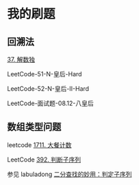 # 我的刷题

## 回溯法



[37. 解数独](https://leetcode-cn.com/problems/sudoku-solver/)

LeetCode-51-N-皇后-Hard

LeetCode-52-N-皇后-II-Hard

LeetCode-面试题-08.12-八皇后



## 数组类型问题

leetcode [1711. 大餐计数](https://leetcode-cn.com/problems/count-good-meals/)

LeetCode [392. 判断子序列](https://leetcode-cn.com/problems/is-subsequence/)

参见 labuladong [二分查找的妙用：判定子序列](https://mp.weixin.qq.com/s/hWi2hTrQewL_YKioGkXQJg)

